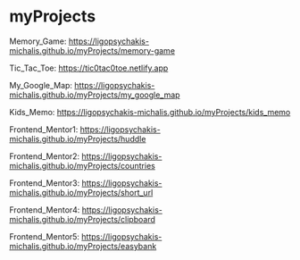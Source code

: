 # myProjects

Memory_Game: https://ligopsychakis-michalis.github.io/myProjects/memory-game

Tic_Tac_Toe: https://tic0tac0toe.netlify.app

My_Google_Map: https://ligopsychakis-michalis.github.io/myProjects/my_google_map

Kids_Memo: https://ligopsychakis-michalis.github.io/myProjects/kids_memo

Frontend_Mentor1: https://ligopsychakis-michalis.github.io/myProjects/huddle

Frontend_Mentor2: https://ligopsychakis-michalis.github.io/myProjects/countries

Frontend_Mentor3: https://ligopsychakis-michalis.github.io/myProjects/short_url

Frontend_Mentor4: https://ligopsychakis-michalis.github.io/myProjects/clipboard

Frontend_Mentor5: https://ligopsychakis-michalis.github.io/myProjects/easybank
